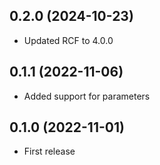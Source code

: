 ## 0.2.0 (2024-10-23)

- Updated RCF to 4.0.0

## 0.1.1 (2022-11-06)

- Added support for parameters

## 0.1.0 (2022-11-01)

- First release
